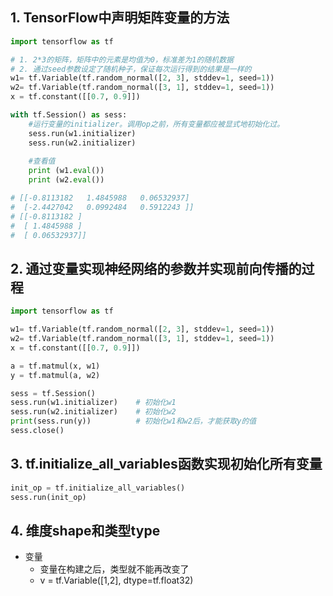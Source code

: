 
## 1. TensorFlow中声明矩阵变量的方法

```py
import tensorflow as tf

# 1. 2*3的矩阵，矩阵中的元素是均值为0，标准差为1的随机数据
# 2. 通过seed参数设定了随机种子，保证每次运行得到的结果是一样的
w1= tf.Variable(tf.random_normal([2, 3], stddev=1, seed=1))
w2= tf.Variable(tf.random_normal([3, 1], stddev=1, seed=1))
x = tf.constant([[0.7, 0.9]])

with tf.Session() as sess:
    #运行变量的initializer。调用op之前，所有变量都应被显式地初始化过。
    sess.run(w1.initializer)
    sess.run(w2.initializer)
    
    #查看值
    print (w1.eval())
    print (w2.eval())

# [[-0.8113182   1.4845988   0.06532937]
#  [-2.4427042   0.0992484   0.5912243 ]]
# [[-0.8113182 ]
#  [ 1.4845988 ]
#  [ 0.06532937]]
```

## 2. 通过变量实现神经网络的参数并实现前向传播的过程

```py
import tensorflow as tf

w1= tf.Variable(tf.random_normal([2, 3], stddev=1, seed=1))
w2= tf.Variable(tf.random_normal([3, 1], stddev=1, seed=1))
x = tf.constant([[0.7, 0.9]])

a = tf.matmul(x, w1)
y = tf.matmul(a, w2)

sess = tf.Session()
sess.run(w1.initializer)    # 初始化w1
sess.run(w2.initializer)    # 初始化w2
print(sess.run(y))          # 初始化w1和w2后，才能获取y的值
sess.close()
```

## 3. tf.initialize_all_variables函数实现初始化所有变量

```py
init_op = tf.initialize_all_variables()
sess.run(init_op)
```

## 4. 维度shape和类型type

* 变量
    * 变量在构建之后，类型就不能再改变了
    * v = tf.Variable([1,2], dtype=tf.float32)